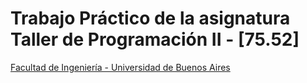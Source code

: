 # Trabajo Práctico de la asignatura Taller de Programación II - [75.52]
[Facultad de Ingeniería - Universidad de Buenos Aires](http://www.fi.uba.ar/)
